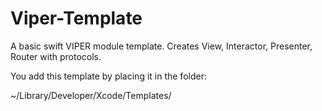 # Viper-Template
A basic swift VIPER module template. Creates View, Interactor, Presenter, Router with protocols.

You add this template by placing it in the folder:

~/Library/Developer/Xcode/Templates/

